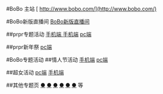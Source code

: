 #BoBo 主站
[ http://www.bobo.com/](http://www.bobo.com/)

#BoBo新版直播间
[BoBo新版直播间](http://www.bobo.com/pc/6666?v=1)

##prpr专题活动
[手机端 ](http://prpr.bobo.com/special/yys-prpr/)
[手机端](http://prpr.bobo.com/special/yinyangshi-wap/)
[pc端](http://prpr.bobo.com/special/active-yinyangshi/)

##prpr新年祭
[pc端](https://prpr.bobo.com/special/prprnewyearweb/)

#BoBo专题活动
##情人节活动
[手机端](http://www.bobo.com/special/meetingyou2016/)
[pc端](http://www.bobo.com/special/valentines2016/)

##超女活动
[pc端](http://www.bobo.com/special/supergirl_test0229/)
[手机端](http://www.bobo.com/special/supergirl-index-live/)

##其他专题页
[●](http://love.163.com/park/active/qixi2015)
[●](http://love.163.com/wap/park/active/qixi2015)
[●](http://www.bobo.com/special/kaola-upload-video/)
[●](http://www.bobo.com/special/halloween2015/)
[●](http://www.bobo.com/special/dzpkactive2016/)
[●](http://www.bobo.com/special/kingwar2016/)
等